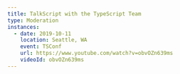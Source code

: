 ```yaml
---
title: TalkScript with the TypeScript Team
type: Moderation
instances:
  - date: 2019-10-11
    location: Seattle, WA
    event: TSConf
    url: https://www.youtube.com/watch?v=obvOZn639ms
    videoId: obvOZn639ms
---
```

